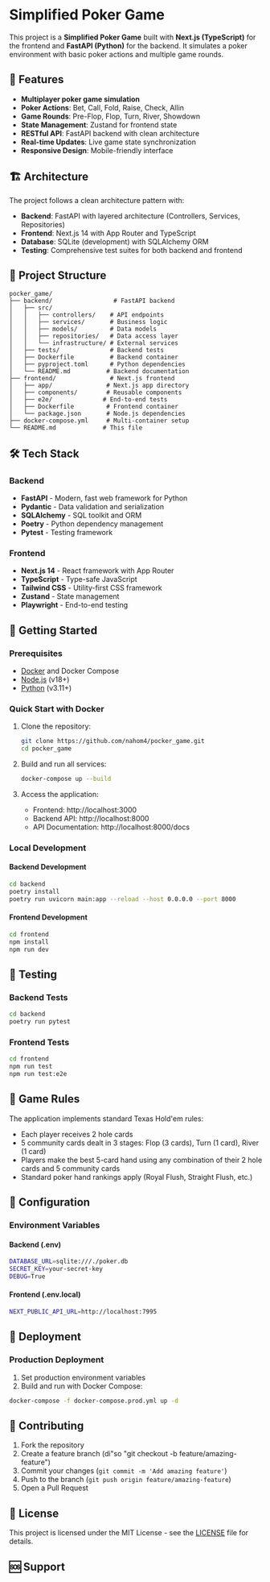 # Simplified Poker Game

This project is a **Simplified Poker Game** built with **Next.js (TypeScript)** for the frontend and **FastAPI (Python)** for the backend. It simulates a poker environment with basic poker actions and multiple game rounds.

## 🚀 Features

- **Multiplayer poker game simulation**
- **Poker Actions**: Bet, Call, Fold, Raise, Check, Allin
- **Game Rounds**: Pre-Flop, Flop, Turn, River, Showdown
- **State Management**: Zustand for frontend state
- **RESTful API**: FastAPI backend with clean architecture
- **Real-time Updates**: Live game state synchronization
- **Responsive Design**: Mobile-friendly interface

## 🏗️ Architecture

The project follows a clean architecture pattern with:

- **Backend**: FastAPI with layered architecture (Controllers, Services, Repositories)
- **Frontend**: Next.js 14 with App Router and TypeScript
- **Database**: SQLite (development) with SQLAlchemy ORM
- **Testing**: Comprehensive test suites for both backend and frontend

## 📁 Project Structure

```
pocker_game/
├── backend/                 # FastAPI backend
│   ├── src/
│   │   ├── controllers/    # API endpoints
│   │   ├── services/       # Business logic
│   │   ├── models/         # Data models
│   │   ├── repositories/   # Data access layer
│   │   └── infrastructure/ # External services
│   ├── tests/              # Backend tests
│   ├── Dockerfile          # Backend container
│   ├── pyproject.toml      # Python dependencies
│   └── README.md          # Backend documentation
├── frontend/               # Next.js frontend
│   ├── app/               # Next.js app directory
│   ├── components/        # Reusable components
│   ├── e2e/              # End-to-end tests
│   ├── Dockerfile         # Frontend container
│   └── package.json       # Node.js dependencies
├── docker-compose.yml     # Multi-container setup
└── README.md             # This file
```

## 🛠️ Tech Stack

### Backend
- **FastAPI** - Modern, fast web framework for Python
- **Pydantic** - Data validation and serialization
- **SQLAlchemy** - SQL toolkit and ORM
- **Poetry** - Python dependency management
- **Pytest** - Testing framework

### Frontend
- **Next.js 14** - React framework with App Router
- **TypeScript** - Type-safe JavaScript
- **Tailwind CSS** - Utility-first CSS framework
- **Zustand** - State management
- **Playwright** - End-to-end testing

## 🚦 Getting Started

### Prerequisites

- [Docker](https://www.docker.com/) and Docker Compose
- [Node.js](https://nodejs.org/) (v18+)
- [Python](https://www.python.org/) (v3.11+)

### Quick Start with Docker

1. Clone the repository:
   ```bash
   git clone https://github.com/nahom4/pocker_game.git
   cd pocker_game
   ```

2. Build and run all services:
   ```bash
   docker-compose up --build
   ```

3. Access the application:
   - Frontend: http://localhost:3000
   - Backend API: http://localhost:8000
   - API Documentation: http://localhost:8000/docs

### Local Development

#### Backend Development
```bash
cd backend
poetry install
poetry run uvicorn main:app --reload --host 0.0.0.0 --port 8000
```

#### Frontend Development
```bash
cd frontend
npm install
npm run dev
```

## 🧪 Testing

### Backend Tests
```bash
cd backend
poetry run pytest
```

### Frontend Tests
```bash
cd frontend
npm run test
npm run test:e2e
```

## 🎯 Game Rules

The application implements standard Texas Hold'em rules:
- Each player receives 2 hole cards
- 5 community cards dealt in 3 stages: Flop (3 cards), Turn (1 card), River (1 card)
- Players make the best 5-card hand using any combination of their 2 hole cards and 5 community cards
- Standard poker hand rankings apply (Royal Flush, Straight Flush, etc.)

## 🔧 Configuration

### Environment Variables

#### Backend (.env)
```bash
DATABASE_URL=sqlite:///./poker.db
SECRET_KEY=your-secret-key
DEBUG=True
```

#### Frontend (.env.local)
```bash
NEXT_PUBLIC_API_URL=http://localhost:7995
```

## 🚀 Deployment

### Production Deployment
1. Set production environment variables
2. Build and run with Docker Compose:
```bash
docker-compose -f docker-compose.prod.yml up -d
```

## 🤝 Contributing

1. Fork the repository
2. Create a feature branch (di"so "git checkout -b feature/amazing-feature")
3. Commit your changes (`git commit -m 'Add amazing feature'`)
4. Push to the branch (`git push origin feature/amazing-feature`)
5. Open a Pull Request

## 📄 License

This project is licensed under the MIT License - see the [LICENSE](LICENSE) file for details.

## 🆘 Support
<div>

<h1></h1>
</div>
